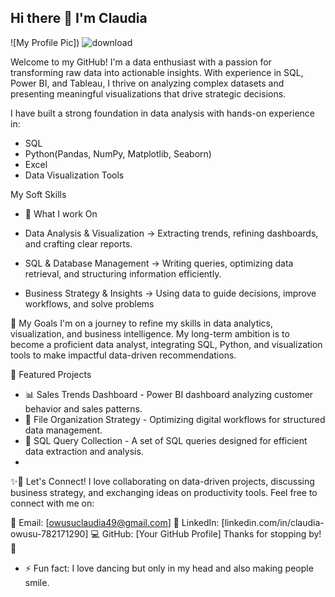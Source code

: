 ## Hi there 👋 I'm Claudia

![My Profile Pic])
![download](https://github.com/user-attachments/assets/664388fe-a59d-4e33-b813-21c4dc9104dd)

Welcome to my GitHub! I'm a data enthusiast with a passion for transforming raw data into actionable insights. With experience in SQL, Power BI, and Tableau, I thrive on analyzing complex datasets and presenting meaningful visualizations that drive strategic decisions.

I have built a strong foundation in data analysis with hands-on experience in:

 - SQL
 - Python(Pandas, NumPy, Matplotlib, Seaborn)
 - Excel
 - Data Visualization Tools

My Soft Skills 

- 🔭 What I work On

 - Data Analysis & Visualization → Extracting trends, refining dashboards, and crafting clear reports.
 - SQL & Database Management → Writing queries, optimizing data retrieval, and structuring information efficiently.
 - Business Strategy & Insights → Using data to guide decisions, improve workflows, and solve problems

🚀 My Goals
I'm on a journey to refine my skills in data analytics, visualization, and business intelligence. My long-term ambition is to become a proficient data analyst, integrating SQL, Python, and visualization tools to make impactful data-driven recommendations.

📂 Featured Projects
- 📊 Sales Trends Dashboard - Power BI dashboard analyzing customer behavior and sales patterns.
- 📁 File Organization Strategy - Optimizing digital workflows for structured data management.
- 🔎 SQL Query Collection - A set of SQL queries designed for efficient data extraction and analysis.
- 
✨👯 Let's Connect!
I love collaborating on data-driven projects, discussing business strategy, and exchanging ideas on productivity tools. Feel free to connect with me on:

📧 Email: [owusuclaudia49@gmail.com]
🔗 LinkedIn: [linkedin.com/in/claudia-owusu-782171290]
💻 GitHub: [Your GitHub Profile]
Thanks for stopping by! 🚀
  
 
- ⚡ Fun fact:
  I love dancing but only in my head and also making people smile.
